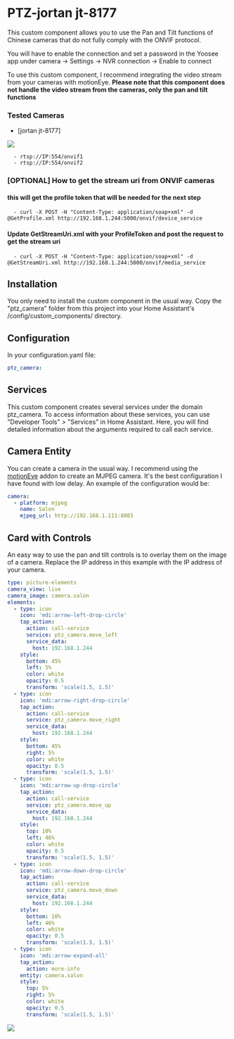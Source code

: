 # PTZ-jortan jt-8177

This custom component allows you to use the Pan and Tilt functions of Chinese cameras that do not fully comply with the ONVIF protocol.

You will have to enable the connection and set a password in the Yoosee app under camera -> Settings -> NVR connection -> Enable to connect

To use this custom component, I recommend integrating the video stream from your cameras with motionEye.
**Please note that this component does not handle the video stream from the cameras, only the pan and tilt functions**

### Tested Cameras

  - [jortan jt-8177]
  
![](camara360.jpg)
  
      - rtsp://IP:554/onvif1
      - rtsp://IP:554/onvif2

### [OPTIONAL] How to get the stream uri from ONVIF cameras

  #### this will get the profile token that will be needed for the next step
      - curl -X POST -H "Content-Type: application/soap+xml" -d @GetProfile.xml http://192.168.1.244:5000/onvif/device_service 
  #### Update GetStreamUri.xml with your ProfileToken and post the request to get the stream uri
      - curl -X POST -H "Content-Type: application/soap+xml" -d @GetStreamUri.xml http://192.168.1.244:5000/onvif/media_service
      
## Installation
You only need to install the custom component in the usual way. Copy the "ptz_camera" folder from this project into your Home Assistant's /config/custom_components/ directory.

## Configuration
In your configuration.yaml file:

```yaml
ptz_camera:
```
## Services
This custom component creates several services under the domain ptz_camera. To access information about these services, you can use "Developer Tools" > "Services" in Home Assistant. Here, you will find detailed information about the arguments required to call each service.

## Camera Entity
You can create a camera in the usual way. I recommend using the [motionEye](https://addons.community/) addon to create an MJPEG camera. It's the best configuration I have found with low delay. An example of the configuration would be:

```yaml
camera:
  - platform: mjpeg
    name: Salon
    mjpeg_url: http://192.168.1.111:8083
```

## Card with Controls
An easy way to use the pan and tilt controls is to overlay them on the image of a camera. Replace the IP address in this example with the IP address of your camera.

```yaml
type: picture-elements
camera_view: live
camera_image: camera.salon
elements:
  - type: icon
    icon: 'mdi:arrow-left-drop-circle'
    tap_action:
      action: call-service
      service: ptz_camera.move_left
      service_data:
        host: 192.168.1.244
    style:
      bottom: 45%
      left: 5%
      color: white
      opacity: 0.5
      transform: 'scale(1.5, 1.5)'
  - type: icon
    icon: 'mdi:arrow-right-drop-circle'
    tap_action:
      action: call-service
      service: ptz_camera.move_right
      service_data:
        host: 192.168.1.244
    style:
      bottom: 45%
      right: 5%
      color: white
      opacity: 0.5
      transform: 'scale(1.5, 1.5)'
  - type: icon
    icon: 'mdi:arrow-up-drop-circle'
    tap_action:
      action: call-service
      service: ptz_camera.move_up
      service_data:
        host: 192.168.1.244
    style:
      top: 10%
      left: 46%
      color: white
      opacity: 0.5
      transform: 'scale(1.5, 1.5)'
  - type: icon
    icon: 'mdi:arrow-down-drop-circle'
    tap_action:
      action: call-service
      service: ptz_camera.move_down
      service_data:
        host: 192.168.1.244
    style:
      bottom: 10%
      left: 46%
      color: white
      opacity: 0.5
      transform: 'scale(1.5, 1.5)'
  - type: icon
    icon: 'mdi:arrow-expand-all'
    tap_action:
      action: more-info
    entity: camera.salon
    style:
      top: 5%
      right: 5%
      color: white
      opacity: 0.5
      transform: 'scale(1.5, 1.5)'

```
      
![](tarjeta.jpg)
